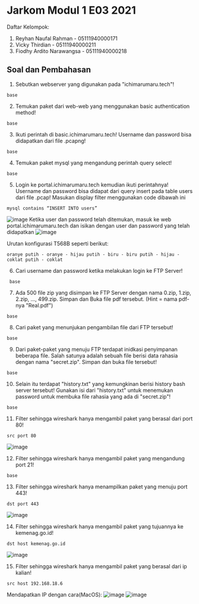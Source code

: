 # Jarkom Modul 1 E03 2021
Daftar Kelompok:
1. Reyhan Naufal Rahman - 05111940000171
2. Vicky Thirdian - 05111940000211
3. Fiodhy Ardito Narawangsa - 05111940000218

## Soal dan Pembahasan
1. Sebutkan webserver yang digunakan pada "ichimarumaru.tech"!
  ```
  base
  ```
2. Temukan paket dari web-web yang menggunakan basic authentication method!
  ```
  base
  ```
3. Ikuti perintah di basic.ichimarumaru.tech! Username dan password bisa didapatkan dari file .pcapng!
  ```
  base
  ```
4. Temukan paket mysql yang mengandung perintah query select!
  ```
  base
  ```
5. Login ke portal.ichimarumaru.tech kemudian ikuti perintahnya! Username dan password bisa didapat dari query insert pada table users dari file .pcap!
  Masukan display filter menggunakan code dibawah ini 
  ```
  mysql contains “INSERT INTO users”
  ```
  ![image](https://user-images.githubusercontent.com/59334824/134667817-ce6fda85-6e11-4130-8d52-7874e97ac5e5.png)
  Ketika user dan password telah ditemukan, masuk ke web portal.ichimarumaru.tech dan isikan dengan user dan password yang telah didapatkan
  ![image](https://user-images.githubusercontent.com/59334824/134667753-fa29fa7a-6840-4ca2-91a1-03ff9844bf1c.png)
  
  Urutan konfigurasi T568B seperti berikut:
  
   `oranye putih - oranye - hijau putih - biru - biru putih - hijau - coklat putih - coklat`
  
  
6. Cari username dan password ketika melakukan login ke FTP Server!
 ```
  base
 ```
7. Ada 500 file zip yang disimpan ke FTP Server dengan nama 0.zip, 1.zip, 2.zip, ..., 499.zip. Simpan dan Buka file pdf tersebut. (Hint = nama pdf-nya "Real.pdf")
  ```
  base
  ```
8. Cari paket yang menunjukan pengambilan file dari FTP tersebut!
  ```
  base
  ```
9. Dari paket-paket yang menuju FTP terdapat inidkasi penyimpanan beberapa file. Salah satunya adalah sebuah file berisi data rahasia dengan nama "secret.zip". Simpan dan buka file tersebut!
  ```
  base
  ```
10. Selain itu terdapat "history.txt" yang kemungkinan berisi history bash server tersebut! Gunakan isi dari "history.txt" untuk menemukan password untuk membuka file rahasia yang ada di "secret.zip"!
  ```
  base
  ```
11. Filter sehingga wireshark hanya mengambil paket yang berasal dari port 80! 
  ```
  src port 80
  ```
  ![image](https://user-images.githubusercontent.com/59334824/134667641-5a112677-5f33-47ff-a665-b6e25a44d152.png)

12. Filter sehingga wireshark hanya mengambil paket yang mengandung port 21!
  ```
  base
  ```
13. Filter sehingga wireshark hanya menampilkan paket yang menuju port 443!
  ```
  dst port 443
  ```
  ![image](https://user-images.githubusercontent.com/59334824/134667570-6ca896c5-b01a-4ce4-841e-8a4eaa250ed9.png)

14. Filter sehingga wireshark hanya mengambil paket yang tujuannya ke kemenag.go.id!
  ```
  dst host kemenag.go.id
  ```
  ![image](https://user-images.githubusercontent.com/59334824/134667517-af1b1303-ffa4-46a0-8879-646d8fd266a5.png)

15. Filter sehingga wireshark hanya mengambil paket yang berasal dari ip kalian!
  ```
  src host 192.168.18.6
  ```
  Mendapatkan IP dengan cara(MacOS):
  ![image](https://user-images.githubusercontent.com/59334824/134667118-0687bb44-1d73-4fbe-9fd1-4308a6270989.png)
  ![image](https://user-images.githubusercontent.com/59334824/134667282-aa9b3592-461c-40e4-bbae-3536b63927a2.png)


